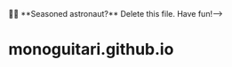 <!--# Astro Starter Kit: Basics-->
<!---->
<!--```sh-->
<!--npm create astro@latest -- --template basics-->
<!--```-->
<!---->
<!--[![Open in StackBlitz](https://developer.stackblitz.com/img/open_in_stackblitz.svg)](https://stackblitz.com/github/withastro/astro/tree/latest/examples/basics)-->
<!--[![Open with CodeSandbox](https://assets.codesandbox.io/github/button-edit-lime.svg)](https://codesandbox.io/p/sandbox/github/withastro/astro/tree/latest/examples/basics)-->
<!--[![Open in GitHub Codespaces](https://github.com/codespaces/badge.svg)](https://codespaces.new/withastro/astro?devcontainer_path=.devcontainer/basics/devcontainer.json)-->
<!---->
<!--> 🧑‍🚀 **Seasoned astronaut?** Delete this file. Have fun!-->
<!---->
<!--![just-the-basics](https://github.com/withastro/astro/assets/2244813/a0a5533c-a856-4198-8470-2d67b1d7c554)-->
<!---->
<!--## 🚀 Project Structure-->
<!---->
<!--Inside of your Astro project, you'll see the following folders and files:-->
<!---->
<!--```text-->
<!--/-->
<!--├── public/-->
<!--│   └── favicon.svg-->
<!--├── src/-->
<!--│   ├── layouts/-->
<!--│   │   └── Layout.astro-->
<!--│   └── pages/-->
<!--│       └── index.astro-->
<!--└── package.json-->
<!--```-->
<!---->
<!--To learn more about the folder structure of an Astro project, refer to [our guide on project structure](https://docs.astro.build/en/basics/project-structure/).-->
<!---->
<!--## 🧞 Commands-->
<!---->
<!--All commands are run from the root of the project, from a terminal:-->
<!---->
<!--| Command                   | Action                                           |-->
<!--| :------------------------ | :----------------------------------------------- |-->
<!--| `npm install`             | Installs dependencies                            |-->
<!--| `npm run dev`             | Starts local dev server at `localhost:4321`      |-->
<!--| `npm run build`           | Build your production site to `./dist/`          |-->
<!--| `npm run preview`         | Preview your build locally, before deploying     |-->
<!--| `npm run astro ...`       | Run CLI commands like `astro add`, `astro check` |-->
<!--| `npm run astro -- --help` | Get help using the Astro CLI                     |-->
<!---->
<!--## 👀 Want to learn more?-->
<!---->
<!--Feel free to check [our documentation](https://docs.astro.build) or jump into our [Discord server](https://astro.build/chat).-->
# monoguitari.github.io
